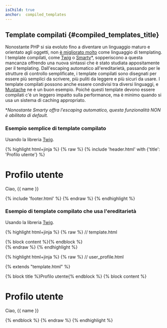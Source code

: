 ```yaml
---
isChild: true
anchor:  compiled_templates
---
```


## Template compilati {#compiled_templates_title}

Nonostante PHP si sia evoluto fino a diventare un linguaggio maturo e orientato
agli oggetti, non [è migliorato molto][article_templating_engines] come
linguaggio di templating. I template compilati, come [Twig] o [Smarty]*,
sopperiscono a questa mancanza offrendo una nuova sintassi che è stato studiata
appositamente per il templating. Dall'escaping automatico all'ereditarietà,
passando per le strutture di controllo semplificate, i template compilati sono
disegnati per essere più semplici da scrivere, più puliti da leggere e più
sicuri da usare. I template compilati possono anche essere condivisi tra diversi
linguaggi, e [Mustache] ne è un buon esempio. Poiché questi template devono
essere compilati c'è un leggero impatto sulla performance, ma è minimo quando si
usa un sistema di caching appropriato.

**Nonostante Smarty offra l'escaping automatico, questa funzionalità NON è
abilitata di default.*

### Esempio semplice di template compilato

Usando la libreria [Twig].

{% highlight html+jinja %}
{% raw %}
{% include 'header.html' with {'title': 'Profilo utente'} %}

<h1>Profilo utente</h1>
<p>Ciao, {{ name }}</p>

{% include 'footer.html' %}
{% endraw %}
{% endhighlight %}

### Esempio di template compilato che usa l'ereditarietà

Usando la libreria [Twig].

{% highlight html+jinja %}
{% raw %}
// template.html

<html>
<head>
    <title>{% block title %}{% endblock %}</title>
</head>
<body>

<main>
    {% block content %}{% endblock %}
</main>

</body>
</html>
{% endraw %}
{% endhighlight %}

{% highlight html+jinja %}
{% raw %}
// user_profile.html

{% extends "template.html" %}

{% block title %}Profilo utente{% endblock %}
{% block content %}
    <h1>Profilo utente</h1>
    <p>Ciao, {{ name }}</p>
{% endblock %}
{% endraw %}
{% endhighlight %}

[article_templating_engines]: http://fabien.potencier.org/article/34/templating-engines-in-php
[Twig]: http://twig.sensiolabs.org/
[Smarty]: http://www.smarty.net/
[Mustache]: http://mustache.github.io/
